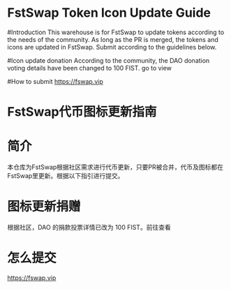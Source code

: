 # FstSwap Token Icon Update Guide
#Introduction
This warehouse is for FstSwap to update tokens according to the needs of the community. As long as the PR is merged, the tokens and icons are updated in FstSwap. Submit according to the guidelines below.

#Icon update donation
According to the community, the DAO donation voting details have been changed to 100 FIST. go to view

#How to submit
https://fswap.vip

#  FstSwap代币图标更新指南
# 简介
本仓库为FstSwap根据社区需求进行代币更新，只要PR被合并，代币及图标都在FstSwap里更新。根据以下指引进行提交。

# 图标更新捐赠
根据社区，DAO 的捐款投票详情已改为 100 FIST。前往查看

# 怎么提交
https://fswap.vip
